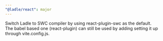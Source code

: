 ```yaml
---
"@ladle/react": major
---
```


Switch Ladle to SWC compiler by using react-plugin-swc as the default. The babel based one (react-plugin) can still be used by adding setting it up through vite.config.js.

